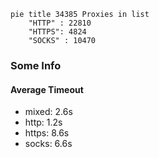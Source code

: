 
```mermaid
pie title 34385 Proxies in list
    "HTTP" : 22810
    "HTTPS": 4824
    "SOCKS" : 10470
```

### Some Info
#### Average Timeout

- mixed: 2.6s
- http: 1.2s
- https: 8.6s
- socks: 6.6s